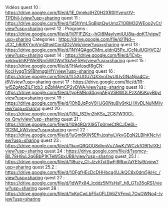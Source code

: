 Vidéos
quest 10 : https://drive.google.com/file/d/1E_0mekclHZ0H2XR0IYvmcttV-TPDhil-/view?usp=sharing
quest 11 : https://drive.google.com/file/d/1d5hYmLSgBiptQwUmzZ1OBM32WEoo2yCr/view?usp=sharing
quest 12 : Programs : https://drive.google.com/file/d/1ij7FlFZKz--hOi8MayIymIUU8ia-dpKT/view?usp=sharing
           Categories : https://drive.google.com/file/d/1Nd--JCC_h8i8XYxoVmQIhwIConQOzVqb/view?usp=sharing
quest 13 : https://drive.google.com/file/d/1NY4QAgpCMm_eldnQ5Px_iCcNulUGHVC2/view?usp=sharing
quest 14 : https://drive.google.com/file/d/1Cyb-xekbwbhKPWeSNm5WGWnfSkAyF5Hy/view?usp=sharing
quest 15 : https://drive.google.com/file/d/1HAvIosdf8gCN-KccHvqgTr91BhmggHfY/view?usp=sharing
quest 16 : https://drive.google.com/file/d/1L5XUGUZQX3voDwUlUvGNaNjia4Cv-j6V/view?usp=sharing
quest 17 : https://drive.google.com/file/d/1R-wl5ZgAtoZiLFIcb3_pZbMAmCP2yDWA/view?usp=sharing
quest 18 : https://drive.google.com/file/d/1yqFMBq30qypAEgVSRWDLPzXAKiKuyBby/view?usp=sharing
quest 19 : https://drive.google.com/file/d/1OhBJqPoV0HJG0Ntu8iv9rkLHXvDLNuNM/view?usp=sharing
quest 20 : https://drive.google.com/file/d/1j3jI_f82hn2hKSu_2C87W30Gt-os_Qrw/view?usp=sharing
quest 21 : https://drive.google.com/file/d/1094RQrXI95Tp0meCtRCJDe0L-3CSM_kW/view?usp=sharing
quest 22 : https://drive.google.com/file/d/1uGm6KiN5EfhJpshyLVkvGEqN2LBihKNc/view?usp=sharing
quest 23 : https://drive.google.com/file/d/1kunQ9QOU8dhmVuZAwKZWCzkfO9l1sfXE/view?usp=sharing
quest 24 : https://drive.google.com/file/d/1somcy-BlL78H9uL2q6BbP1KTeW5bxUB8/view?usp=sharing
quest_25.1 : https://drive.google.com/file/d/1l8uzy_Cl-JzvhTxtSwFj9Rbo7aYEfsi9/view?usp=sharing
quest 25.2 : https://drive.google.com/file/d/1OFgfHEcDcDHHbcg4UJkQC8x0dm5jkHc_/view?usp=sharing
quest 27 : https://drive.google.com/file/d/1dWPx84_lcddz5NYsHsF_h8_GTs35gRS1/view?usp=sharing
quest 28 : https://drive.google.com/file/d/1xKqCwLbF5c0FLDi6iZVFmvL7OuOWNo4-/view?usp=sharing